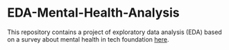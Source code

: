 # EDA-Mental-Health-Analysis

This repository contains a project of exploratory data analysis (EDA) based on a survey about mental health in tech foundation [here](https://www.kaggle.com/osmi/mental-health-in-tech-survey).
